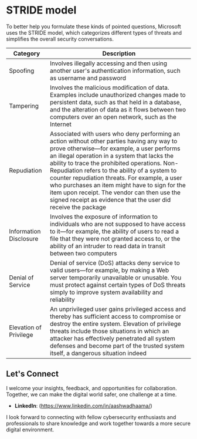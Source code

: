 # STRIDE model

To better help you formulate these kinds of pointed questions, Microsoft uses the STRIDE model, which categorizes different types of threats and simplifies the overall security conversations.

|Category|Description|
|---|---|
|Spoofing|Involves illegally accessing and then using another user's authentication information, such as username and password|
|Tampering|Involves the malicious modification of data. Examples include unauthorized changes made to persistent data, such as that held in a database, and the alteration of data as it flows between two computers over an open network, such as the Internet|
|Repudiation|Associated with users who deny performing an action without other parties having any way to prove otherwise—for example, a user performs an illegal operation in a system that lacks the ability to trace the prohibited operations. Non-Repudiation refers to the ability of a system to counter repudiation threats. For example, a user who purchases an item might have to sign for the item upon receipt. The vendor can then use the signed receipt as evidence that the user did receive the package|
|Information Disclosure|Involves the exposure of information to individuals who are not supposed to have access to it—for example, the ability of users to read a file that they were not granted access to, or the ability of an intruder to read data in transit between two computers|
|Denial of Service|Denial of service (DoS) attacks deny service to valid users—for example, by making a Web server temporarily unavailable or unusable. You must protect against certain types of DoS threats simply to improve system availability and reliability|
|Elevation of Privilege|An unprivileged user gains privileged access and thereby has sufficient access to compromise or destroy the entire system. Elevation of privilege threats include those situations in which an attacker has effectively penetrated all system defenses and become part of the trusted system itself, a dangerous situation indeed|

## Let's Connect

I welcome your insights, feedback, and opportunities for collaboration. Together, we can make the digital world safer, one challenge at a time.

- **LinkedIn**: (https://www.linkedin.com/in/aashwadhaama/)

I look forward to connecting with fellow cybersecurity enthusiasts and professionals to share knowledge and work together towards a more secure digital environment.
